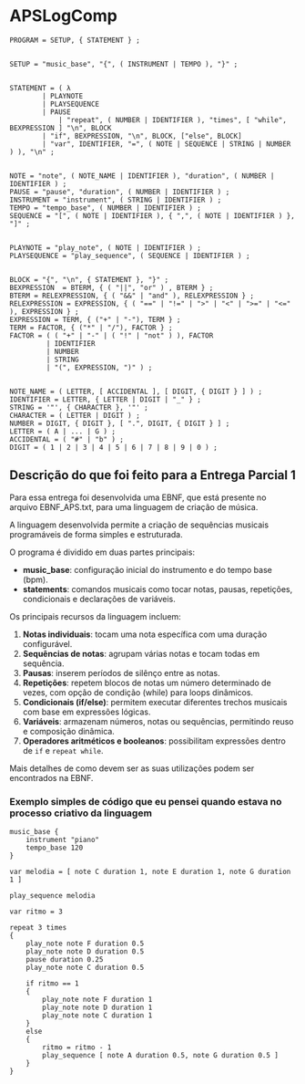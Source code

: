 # APSLogComp

```ebnf
PROGRAM = SETUP, { STATEMENT } ;


SETUP = "music_base", "{", ( INSTRUMENT | TEMPO ), "}" ;


STATEMENT = ( λ 
	    | PLAYNOTE
	    | PLAYSEQUENCE
	    | PAUSE 
            | "repeat", ( NUMBER | IDENTIFIER ), "times", [ "while", BEXPRESSION ] "\n", BLOCK 
	    | "if", BEXPRESSION, "\n", BLOCK, ["else", BLOCK] 
	    | "var", IDENTIFIER, "=", ( NOTE | SEQUENCE | STRING | NUMBER ) ), "\n" ;


NOTE = "note", ( NOTE_NAME | IDENTIFIER ), "duration", ( NUMBER | IDENTIFIER ) ;
PAUSE = "pause", "duration", ( NUMBER | IDENTIFIER ) ;
INSTRUMENT = "instrument", ( STRING | IDENTIFIER ) ;
TEMPO = "tempo_base", ( NUMBER | IDENTIFIER ) ;
SEQUENCE = "[", ( NOTE | IDENTIFIER ), { ",", ( NOTE | IDENTIFIER ) }, "]" ;


PLAYNOTE = "play_note", ( NOTE | IDENTIFIER ) ; 
PLAYSEQUENCE = "play_sequence", ( SEQUENCE | IDENTIFIER ) ;


BLOCK = "{", "\n", { STATEMENT }, "}" ;
BEXPRESSION  = BTERM, { ( "||", "or" ) , BTERM } ; 
BTERM = RELEXPRESSION, { ( "&&" | "and" ), RELEXPRESSION } ;
RELEXPRESSION = EXPRESSION, { ( "==" | "!=" | ">" | "<" | ">=" | "<=" ), EXPRESSION } ;
EXPRESSION = TERM, { ("+" | "-"), TERM } ;
TERM = FACTOR, { ("*" | "/"), FACTOR } ;
FACTOR = ( ( "+" | "-" | ( "!" | "not" ) ), FACTOR
         | IDENTIFIER
         | NUMBER
         | STRING                              
         | "(", EXPRESSION, ")" ) ;


NOTE_NAME = ( LETTER, [ ACCIDENTAL ], [ DIGIT, { DIGIT } ] ) ;
IDENTIFIER = LETTER, { LETTER | DIGIT | "_" } ;
STRING = '"', { CHARACTER }, '"' ;
CHARACTER = ( LETTER | DIGIT ) ;
NUMBER = DIGIT, { DIGIT }, [ ".", DIGIT, { DIGIT } ] ;
LETTER = ( A | ... | G ) ;
ACCIDENTAL = ( "#" | "b" ) ;
DIGIT = ( 1 | 2 | 3 | 4 | 5 | 6 | 7 | 8 | 9 | 0 ) ;
```

## Descrição do que foi feito para a **Entrega Parcial 1**

Para essa entrega foi desenvolvida uma EBNF, que está presente no arquivo EBNF_APS.txt, para uma linguagem de criação de música.

A linguagem desenvolvida permite a criação de sequências musicais programáveis de forma simples e estruturada.

O programa é dividido em duas partes principais:

- **music_base**: configuração inicial do instrumento e do tempo base (bpm).
- **statements**: comandos musicais como tocar notas, pausas, repetições, condicionais e declarações de variáveis.

Os principais recursos da linguagem incluem:

1. **Notas individuais**: tocam uma nota específica com uma duração configurável.
2. **Sequências de notas**: agrupam várias notas e tocam todas em sequência.
3. **Pausas**: inserem períodos de silênço entre as notas.
4. **Repetições**: repetem blocos de notas um número determinado de vezes, com opção de condição (while) para loops dinâmicos.
5. **Condicionais (if/else)**: permitem executar diferentes trechos musicais com base em expressões lógicas.
6. **Variáveis**: armazenam números, notas ou sequências, permitindo reuso e composição dinâmica.
7. **Operadores aritméticos e booleanos**: possibilitam expressões dentro de `if` e `repeat while`.

Mais detalhes de como devem ser as suas utilizações podem ser encontrados na EBNF.

### Exemplo simples de código que eu pensei quando estava no processo criativo da linguagem

```plaintext
music_base {
    instrument "piano"
    tempo_base 120
}

var melodia = [ note C duration 1, note E duration 1, note G duration 1 ]

play_sequence melodia

var ritmo = 3

repeat 3 times
{
    play_note note F duration 0.5
    play_note note D duration 0.5
    pause duration 0.25
    play_note note C duration 0.5

    if ritmo == 1
    {
        play_note note F duration 1
        play_note note D duration 1
        play_note note C duration 1
    }
    else
    {
        ritmo = ritmo - 1
        play_sequence [ note A duration 0.5, note G duration 0.5 ]
    }
}
```

